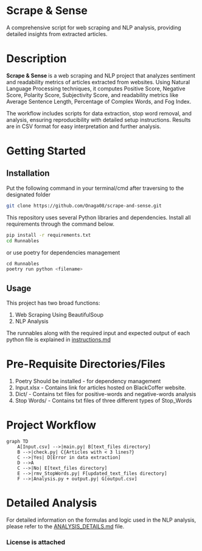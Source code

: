 # Scrape & Sense
A comprehensive script for web scraping and NLP analysis, providing detailed insights from extracted articles. 

# Description
<p><b>Scrape & Sense </b> is a web scraping and NLP project that analyzes sentiment and readability metrics of articles extracted from websites. Using Natural Language Processing techniques, it computes Positive Score, Negative Score, Polarity Score, Subjectivity Score, and readability metrics like Average Sentence Length, Percentage of Complex Words, and Fog Index. </p>

<p>
The workflow includes scripts for data extraction, stop word removal, and analysis, ensuring reproducibility with detailed setup instructions. Results are in CSV format for easy interpretation and further analysis.
</p>

# Getting Started

## Installation

Put the following command in your terminal/cmd after traversing to the designated folder

```bash
git clone https://github.com/Onaga08/scrape-and-sense.git
```
This repository uses several Python libraries and dependencies. Install all requirements through the command below.

```bash
pip install -r requirements.txt
cd Runnables
```
or 
use poetry for dependencies management

```python
cd Runnables
poetry run python <filename>
```

## Usage

This project has two broad functions: 
1. Web Scraping Using BeautifulSoup
2. NLP Analysis

The runnables along with the required input and expected output of each python file is explained in [instructions.md](instructions.md)

# Pre-Requisite Directories/Files
1. Poetry Should be installed - for dependency management
1. Input.xlsx - Contains link for articles hosted on BlackCoffer website.
2. Dict/ - Contains txt files for positive-words and negative-words analysis
3. Stop Words/ - Contains txt files of three different types of Stop_Words

# Project Workflow

```mermaid
graph TD
    A[Input.csv] -->|main.py| B[text_files directory]
    B -->|check.py| C{Articles with < 3 lines?}
    C -->|Yes| D[Error in data extraction]
    D -->A
    C -->|No| E[text_files directory]
    E -->|rmv_StopWords.py| F[updated_text_files directory]
    F -->|Analysis.py + output.py| G[output.csv]
```

# Detailed Analysis

For detailed information on the formulas and logic used in the NLP analysis, please refer to the [ANALYSIS_DETAILS.md](Analysis_Details.md) file.


### License is attached